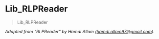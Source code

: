# Lib_RLPReader





> Lib_RLPReader





*Adapted from &quot;RLPReader&quot; by Hamdi Allam (hamdi.allam97@gmail.com).*







